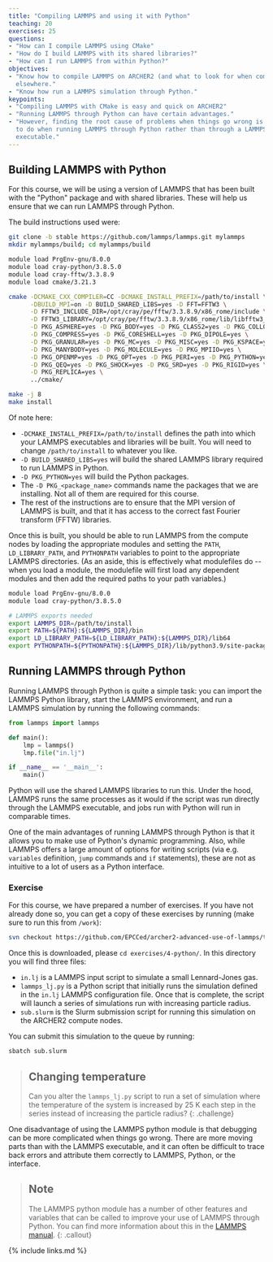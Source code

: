 ```yaml
---
title: "Compiling LAMMPS and using it with Python"
teaching: 20
exercises: 25
questions:
- "How can I compile LAMMPS using CMake"
- "How do I build LAMMPS with its shared libraries?"
- "How can I run LAMMPS from within Python?"
objectives:
- "Know how to compile LAMMPS on ARCHER2 (and what to look for when compiling 
  elsewhere."
- "Know how run a LAMMPS simulation through Python."
keypoints:
- "Compiling LAMMPS with CMake is easy and quick on ARCHER2"
- "Running LAMMPS through Python can have certain advantages."
- "However, finding the root cause of problems when things go wrong is harder 
  to do when running LAMMPS through Python rather than through a LAMMPS 
  executable."
---
```


## Building LAMMPS with Python

For this course, we will be using a version of LAMMPS that has been built with the "Python" package and with shared libraries.
These will help us ensure that we can run LAMMPS through Python.

The build instructions used were:

```bash
git clone -b stable https://github.com/lammps/lammps.git mylammps
mkdir mylammps/build; cd mylammps/build

module load PrgEnv-gnu/8.0.0
module load cray-python/3.8.5.0
module load cray-fftw/3.3.8.9
module load cmake/3.21.3

cmake -DCMAKE_CXX_COMPILER=CC -DCMAKE_INSTALL_PREFIX=/path/to/install \
      -DBUILD_MPI=on -D BUILD_SHARED_LIBS=yes -D FFT=FFTW3 \
      -D FFTW3_INCLUDE_DIR=/opt/cray/pe/fftw/3.3.8.9/x86_rome/include \
      -D FFTW3_LIBRARY=/opt/cray/pe/fftw/3.3.8.9/x86_rome/lib/libfftw3_mpi.so \
      -D PKG_ASPHERE=yes -D PKG_BODY=yes -D PKG_CLASS2=yes -D PKG_COLLOID=yes \
      -D PKG_COMPRESS=yes -D PKG_CORESHELL=yes -D PKG_DIPOLE=yes \
      -D PKG_GRANULAR=yes -D PKG_MC=yes -D PKG_MISC=yes -D PKG_KSPACE=yes \
      -D PKG_MANYBODY=yes -D PKG_MOLECULE=yes -D PKG_MPIIO=yes \
      -D PKG_OPENMP=yes -D PKG_OPT=yes -D PKG_PERI=yes -D PKG_PYTHON=yes \
      -D PKG_QEQ=yes -D PKG_SHOCK=yes -D PKG_SRD=yes -D PKG_RIGID=yes \
      -D PKG_REPLICA=yes \
      ../cmake/

make -j 8
make install
```
Of note here:

  - `-DCMAKE_INSTALL_PREFIX=/path/to/install` defines the path into which your LAMMPS executables and libraries will be built.
    You will need to change `/path/to/install` to whatever you like.
  - `-D BUILD_SHARED_LIBS=yes` will build the shared LAMMPS library required to run LAMMPS in Python.
  - `-D PKG_PYTHON=yes` will build the Python packages.
  - The `-D PKG_<package_name>` commands name the packages that we are installing. Not all of them are required for this course.
  - The rest of the instructions are to ensure that the MPI version of LAMMPS is built, and that it has access to the correct fast Fourier transform (FFTW) libraries.

Once this is built, you should be able to run LAMMPS from the compute nodes by loading the appropriate modules and setting the `PATH`, `LD_LIBRARY_PATH`, and `PYTHONPATH` variables to point to the appropriate LAMMPS directories.
(As an aside, this is effectively what modulefiles do -- when you load a module, the modulefile will first load any dependent modules and then add the required paths to your path variables.)


```bash
module load PrgEnv-gnu/8.0.0
module load cray-python/3.8.5.0

# LAMMPS exports needed
export LAMMPS_DIR=/path/to/install
export PATH=${PATH}:${LAMMPS_DIR}/bin
export LD_LIBRARY_PATH=${LD_LIBRARY_PATH}:${LAMMPS_DIR}/lib64
export PYTHONPATH=${PYTHONPATH}:${LAMMPS_DIR}/lib/python3.9/site-packages
```

## Running LAMMPS through Python

Running LAMMPS through Python is quite a simple task: you can import the LAMMPS Python library, start the LAMMPS environment, and run a LAMMPS simulation by running the following commands:

```python
from lammps import lammps

def main():
    lmp = lammps()
    lmp.file("in.lj")

if __name__ == '__main__':
    main()
```

Python will use the shared LAMMPS libraries to run this.
Under the hood, LAMMPS runs the same processes as it would if the script was run directly through the LAMMPS executable, and jobs run with Python will run in comparable times.

One of the main advantages of running LAMMPS through Python is that it allows  you to make use of Python's dynamic programming.
Also, while LAMMPS offers a large amount of options for writing scripts (via e.g. `variables` definition, `jump` commands and `if` statements), these are not as intuitive to a lot of users as a Python interface.

### Exercise

For this course, we have prepared a number of exercises.
If you have not already done so, you can get a copy of these exercises by running (make sure to run this from `/work`):

```bash
svn checkout https://github.com/EPCCed/archer2-advanced-use-of-lammps/trunk/exercises
```

Once this is downloaded, please `cd exercises/4-python/`.
In this  directory you will find three files:

  - `in.lj` is a LAMMPS input script to simulate a small Lennard-Jones gas.
  - `lammps_lj.py` is a Python script that initially runs the simulation defined in the `in.lj` LAMMPS configuration file.
    Once that is complete, the script will launch a series of simulations run with increasing particle radius.
  - `sub.slurm` is the Slurm submission script for running this simulation on the ARCHER2 compute nodes.

You can submit this simulation to the queue by running:

```bash
sbatch sub.slurm
```

> ## Changing temperature
> 
> Can you alter the `lammps_lj.py` script to run a set of simulation
> where the temperature of the system is increased by 25 K each step in the series instead of increasing the particle radius?
{: .challenge}

One disadvantage of using the LAMMPS python module is that debugging can be more complicated when things go wrong.
There are more moving parts than with the LAMMPS executable, and it can often be difficult to trace back errors and attribute them correctly to LAMMPS, Python, or the interface.

> ## Note
> 
> The LAMMPS python module has a number of other features and variables that can be called to improve your use of LAMMPS through Python.
> You can find more information about this in the [LAMMPS manual](https://docs.lammps.org/Python_module.html).
{: .callout}

{% include links.md %}
